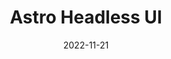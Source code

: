 ---
slug: 'astro-headless-ui'
title: 'Astro Headless UI'
description: 'A collection of headless components and utilities for Astro'
package: 'astro-headless-ui'
date: 2022-11-21
source: 'https://github.com/BryceRussell/astro-headless-ui'
tags:
  -  'astro'
  -  'typescript'
  -  'library'
---